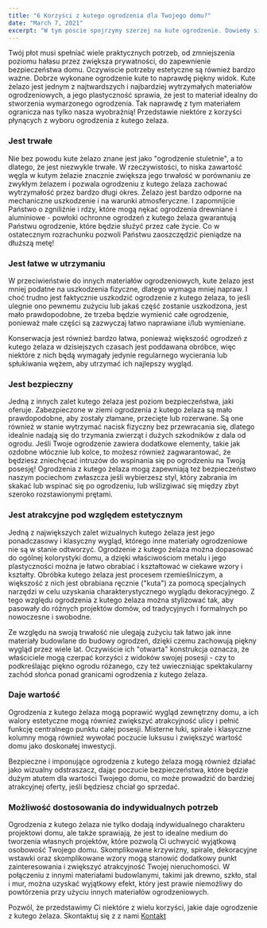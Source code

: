 ```yaml
---
title: "6 Korzyści z kutego ogrodzenia dla Twojego domu?"
date: "March 7, 2021"
excerpt: "W tym poscie spojrzymy szerzej na kute ogrodzenie. Dowiemy się dlaczego tak często są wybierane jako ogrodzenie dla naszego domu"
---
```


Twój płot musi spełniać wiele praktycznych potrzeb, od zmniejszenia poziomu hałasu przez zwiększa prywatności, do zapewnienie bezpieczeństwa domu. Oczywiscie potrzeby estetyczne są również bardzo ważne. Dobrze wykonane ogrodzenie kute to naprawdę piękny widok.
Kute żelazo jest jednym z najtwardszych i najbardziej wytrzymałych materiałów ogrodzeniowych, a jego plastyczność sprawia, że jest to materiał idealny do stworzenia wymarzonego ogrodzenia. Tak naprawdę z tym materiałem ogranicza nas tylko nasza wyobraźnią!
Przedstawie niektóre z korzyści płynących z wyboru ogrodzenia z kutego żelaza.

### Jest trwałe

Nie bez powodu kute żelazo znane jest jako "ogrodzenie stuletnie", a to dlatego, że jest niezwykle trwałe. W rzeczywistości, to niska zawartość węgla w kutym żelazie znacznie zwiększa jego trwałość w porównaniu ze zwykłym żelazem i pozwala ogrodzeniu z kutego żelaza zachować wytrzymałość przez bardzo długi okres.
Żelazo jest bardzo odporne na mechaniczne uszkodzenie i na warunki atmosferyczne. I zapomnijcie Państwo o zgniliźnie i rdzy, które mogą nękać ogrodzenia drewniane i aluminiowe - powłoki ochronne ogrodzeń z kutego żelaza gwarantują Państwu ogrodzenie, które będzie służyć przez całe życie. Co w ostatecznym rozrachunku pozwoli Państwu zaoszczędzić pieniądze na dłuższą metę!

### Jest łatwe w utrzymaniu

W przeciwieństwie do innych materiałów ogrodzeniowych, kute żelazo jest mniej podatne na uszkodzenia fizyczne, dlatego wymaga mniej napraw. I choć trudno jest faktycznie uszkodzić ogrodzenie z kutego żelaza, to jeśli ulegnie ono pewnemu zużyciu lub jakaś część zostanie uszkodzona, jest mało prawdopodobne, że trzeba będzie wymienić całe ogrodzenie, ponieważ małe części są zazwyczaj łatwo naprawiane i/lub wymieniane.

Konserwacja jest również bardzo łatwa, ponieważ większość ogrodzeń z kutego żelaza w dzisiejszych czasach jest poddawana obróbce, więc niektóre z nich będą wymagały jedynie regularnego wycierania lub spłukiwania wężem, aby utrzymać ich najlepszy wygląd.

### Jest bezpieczny

Jedną z innych zalet kutego żelaza jest poziom bezpieczeństwa, jaki oferuje. Zabezpieczone w ziemi ogrodzenia z kutego żelaza są mało prawdopodobne, aby zostały złamane, przecięte lub rozerwane. Są one również w stanie wytrzymać nacisk fizyczny bez przewracania się, dlatego idealnie nadają się do trzymania zwierząt i dużych szkodników z dala od ogrodu. Jeśli Twoje ogrodzenie zawiera dodatkowe elementy, takie jak ozdobne włócznie lub kolce, to możesz również zagwarantować, że będziesz zniechęcać intruzów do wspinania się po ogrodzeniu na Twoją posesję!
Ogrodzenia z kutego żelaza mogą zapewniają też bezpieczeństwo naszym pociechom zwłaszcza jeśli wybierzesz styl, który zabrania im skakać lub wspinać się po ogrodzeniu, lub wślizgiwać się między zbyt szeroko rozstawionymi prętami.

### Jest atrakcyjne pod względem estetycznym

Jedną z największych zalet wizualnych kutego żelaza jest jego ponadczasowy i klasyczny wygląd, którego inne materiały ogrodzeniowe nie są w stanie odtworzyć. Ogrodzenie z kutego żelaza można dopasować do ogólnej kolorystyki domu, a dzięki właściwościom metalu i jego plastyczności można je łatwo obrabiać i kształtować w ciekawe wzory i kształty. Obróbka kutego żelaza jest procesem rzemieślniczym, a większość z nich jest obrabiana ręcznie ("kuta") za pomocą specjalnych narzędzi w celu uzyskania charakterystycznego wyglądu dekoracyjnego. Z tego względu ogrodzenia z kutego żelaza można stylizować tak, aby pasowały do różnych projektów domów, od tradycyjnych i formalnych po nowoczesne i swobodne.

Ze względu na swoją trwałość nie ulegają zużyciu tak łatwo jak inne materiały budowlane do budowy ogrodzeń, dzięki czemu zachowują piękny wygląd przez wiele lat. Oczywiście ich "otwarta" konstrukcja oznacza, że właściciele mogą czerpać korzyści z widoków swojej posesji - czy to podkreślając piękno ogrodu różanego, czy też uwieczniając spektakularny zachód słońca ponad granicami ogrodzenia z kutego żelaza.

### Daje wartość

Ogrodzenia z kutego żelaza mogą poprawić wygląd zewnętrzny domu, a ich walory estetyczne mogą również zwiększyć atrakcyjność ulicy i pełnić funkcję centralnego punktu całej posesji. Misterne łuki, spirale i klasyczne kolumny mogą również wywołać poczucie luksusu i zwiększyć wartość domu jako doskonałej inwestycji.

Bezpieczne i imponujące ogrodzenia z kutego żelaza mogą również działać jako wizualny odstraszacz, dając poczucie bezpieczeństwa, które będzie dużym atutem dla wartości Twojego domu, co może prowadzić do bardziej atrakcyjnej oferty, jeśli będziesz chciał go sprzedać.

### Możliwość dostosowania do indywidualnych potrzeb

Ogrodzenia z kutego żelaza nie tylko dodają indywidualnego charakteru projektowi domu, ale także
sprawiają, że jest to idealne medium do tworzenia własnych projektów, które pozwolą Ci uchwycić wyjątkową osobowość Twojego domu. Skomplikowane krzywizny, spirale, dekoracyjne wstawki oraz skomplikowane wzory mogą stanowić dodatkowy punkt zainteresowania i zwiększyć atrakcyjność Twojej nieruchomości. W połączeniu z innymi materiałami budowlanymi, takimi jak drewno, szkło, stal i mur, można uzyskać wyjątkowy efekt, który jest prawie niemożliwy do powtórzenia przy użyciu innych materiałów ogrodzeniowych.

Pozwól, że przedstawimy Ci niektóre z wielu korzyści, jakie daje ogrodzenie z kutego żelaza. Skontaktuj się z z nami [Kontakt](www.solidgate.pl/kontakt)
